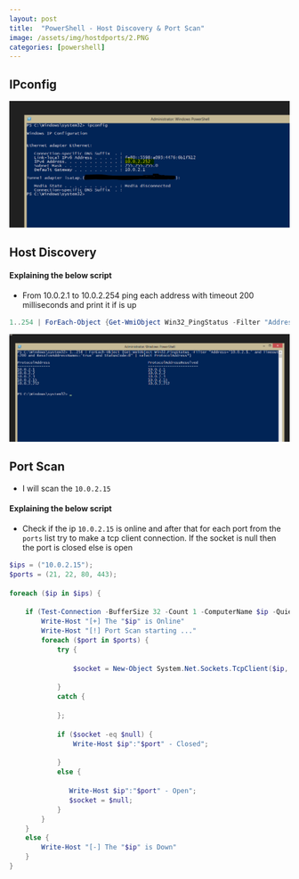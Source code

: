 ```yaml
---
layout: post
title:  "PowerShell - Host Discovery & Port Scan"
image: /assets/img/hostdports/2.PNG
categories: [powershell]
---
```


## IPconfig

![image]( /assets/img/hostdports/1.PNG)

## Host Discovery

#### Explaining the below script

- From 10.0.2.1 to 10.0.2.254  ping each address with timeout 200 milliseconds and print it if is up

```powershell
1..254 | ForEach-Object {Get-WmiObject Win32_PingStatus -Filter "Address='10.0.2.$_' and Timeout=200 and ResolveAddressNames='true' and StatusCode=0" | select ProtocolAddress*}
```

![image]( /assets/img/hostdports/2.PNG)

## Port Scan

- I will scan the `10.0.2.15`

#### Explaining the below script

- Check if the ip `10.0.2.15` is online and after that for each port from the `ports` list 
  try to make a tcp client connection. If the socket is null then the port is closed else is open

```powershell
$ips = ("10.0.2.15");
$ports = (21, 22, 80, 443);

foreach ($ip in $ips) {

    if (Test-Connection -BufferSize 32 -Count 1 -ComputerName $ip -Quiet) {
        Write-Host "[+] The "$ip" is Online"
        Write-Host "[!] Port Scan starting ..."
        foreach ($port in $ports) {
            try {

                $socket = New-Object System.Net.Sockets.TcpClient($ip, $port);

            }
            catch {

            };

            if ($socket -eq $null) {
                Write-Host $ip":"$port" - Closed";

            }
            else {

               Write-Host $ip":"$port" - Open";
               $socket = $null;
            }
        }
    }
    else {
        Write-Host "[-] The "$ip" is Down"
    }
}
```
